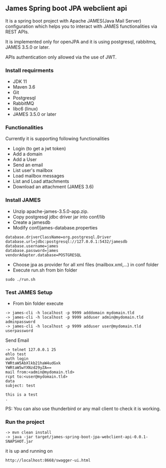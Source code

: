 ## James Spring boot JPA webclient api

It is a spring boot project with Apache JAMES(Java Mail Server) configuration which helps you to interact with JAMES functionalities via REST APIs.

It is implemented only for openJPA and it is using postgresql, rabbitmq, JAMES 3.5.0 or later. 

APIs authentication only allowed via the use of JWT.

### Install requirments

* JDK 11
* Maven 3.6 
* Git
* Postgresql
* RabbitMQ 
* libc6 (linux)
* JAMES 3.5.0 or later


### Functionalities

Currently it is supporting following functionalities

* Login (to get a jwt token)
* Add a domain
* Add a User
* Send an email
* List user's mailbox
* Load mailbox messages
* List and Load attachments
* Download an attachment (JAMES 3.6)


### Install JAMES

* Unzip apache-james-3.5.0-app.zip.
* Copy postgresql jdbc driver jar into conf/lib
* Create a jamesdb 
* Modify conf/james-database.properties

```
database.driverClassName=org.postgresql.Driver
database.url=jdbc:postgresql://127.0.0.1:5432/jamesdb
database.username=james
database.password=james
vendorAdapter.database=POSTGRESQL
```
* Choose jpa as provider for all xml files (mailbox.xml,...) in conf folder
* Execute run.sh from bin folder

```
sudo ./run.sh
```

### Test JAMES Setup

* From bin folder execute 

```
-> james-cli -h localhost -p 9999 adddomain mydomain.tld
-> james-cli -h localhost -p 9999 adduser admin@mydomain.tld adminpassword
-> james-cli -h localhost -p 9999 adduser user@mydomain.tld userpassword
```

Send Email

```
-> telnet 127.0.0.1 25
ehlo test
auth login
YWRtaW5AbXlkb21haW4udGxk
YWRtaW5wYXNzd29yZA==
mail from:<admin@mydomain.tld>
rcpt to:<user@mydomain.tld>
data
subject: test

this is a test
.
```

PS: You can also use thunderbird or any mail client to check it is working.

### Run the project


```
-> mvn clean install
-> java -jar target/james-spring-boot-jpa-webclient-api-0.0.1-SNAPSHOT.jar
```


it is up and running on

```
http://localhost:8668/swagger-ui.html
```


